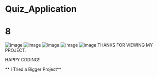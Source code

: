 # Quiz_Application
# 8
![image](https://user-images.githubusercontent.com/69636277/98125850-ec3c2300-1eda-11eb-9ea6-9f4b1394350e.png)
![image](https://user-images.githubusercontent.com/69636277/98125884-f52cf480-1eda-11eb-909d-32a65feacef2.png)
![image](https://user-images.githubusercontent.com/69636277/98125949-06760100-1edb-11eb-8ac8-520a7c0d1111.png)
![image](https://user-images.githubusercontent.com/69636277/98125969-0aa21e80-1edb-11eb-8bf8-6e7506d7ba55.png)
![image](https://user-images.githubusercontent.com/69636277/98125998-168de080-1edb-11eb-9f5c-eb5f4790c734.png)
THANKS FOR VIEWING MY PROJECT.

HAPPY CODING!!


** I Tried a Bigger Project**
